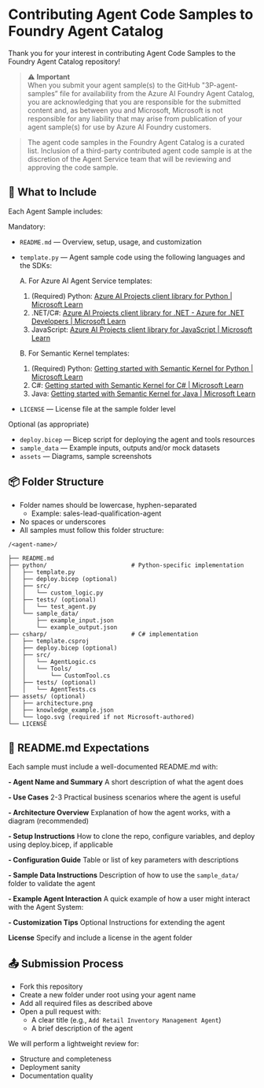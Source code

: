 # Contributing Agent Code Samples to Foundry Agent Catalog
Thank you for your interest in contributing Agent Code Samples to the Foundry Agent Catalog repository!

> ⚠️ **Important**  
> When you submit your agent sample(s) to the GitHub "3P-agent-samples” file for availability from the Azure AI Foundry Agent Catalog, you are acknowledging that you are responsible for the submitted content and, as between you and Microsoft, Microsoft is not responsible for any liability that may arise from publication of your agent sample(s) for use by Azure AI Foundry customers.

> The agent code samples in the Foundry Agent Catalog is a curated list. Inclusion of a third-party contributed agent code sample is at the discretion of the Agent Service team that will be reviewing and approving the code sample.

## 🚀 What to Include

Each Agent Sample includes:

Mandatory:
- `README.md` — Overview, setup, usage, and customization
- `template.py` — Agent sample code using the following languages and the SDKs:

  A. For Azure AI Agent Service templates:
    1. (Required) Python: [Azure AI Projects client library for Python | Microsoft Learn](https://learn.microsoft.com/en-us/python/api/overview/azure/ai-projects-readme?view=azure-python-preview#create-agent-with-openapi)
    2. .NET/C#: [Azure AI Projects client library for .NET - Azure for .NET Developers | Microsoft Learn](https://learn.microsoft.com/en-us/dotnet/api/overview/azure/ai.projects-readme?view=azure-dotnet-preview)
    3. JavaScript: [Azure AI Projects client library for JavaScript | Microsoft Learn](https://learn.microsoft.com/en-us/javascript/api/overview/azure/ai-projects-readme?view=azure-node-preview)
  
  B. For Semantic Kernel templates:
    1. (Required) Python: [Getting started with Semantic Kernel for Python | Microsoft Learn]([https://learn.microsoft.com/en-us/python/api/overview/azure/ai-projects-readme?view=azure-python-preview#create-agent-with-openapi](https://learn.microsoft.com/en-us/semantic-kernel/get-started/quick-start-guide?pivots=programming-language-python))
    2. C#: [Getting started with Semantic Kernel for C# | Microsoft Learn]([https://learn.microsoft.com/en-us/dotnet/api/overview/azure/ai.projects-readme?view=azure-dotnet-preview](https://learn.microsoft.com/en-us/semantic-kernel/get-started/quick-start-guide?pivots=programming-language-csharp))
    3. Java: [Getting started with Semantic Kernel for Java | Microsoft Learn]([https://learn.microsoft.com/en-us/javascript/api/overview/azure/ai-projects-readme?view=azure-node-preview](https://learn.microsoft.com/en-us/semantic-kernel/get-started/quick-start-guide?pivots=programming-language-java))
- `LICENSE` — License file at the sample folder level

Optional (as appropriate)
- `deploy.bicep` — Bicep script for deploying the agent and tools resources
- `sample_data` — Example inputs, outputs and/or mock datasets
- `assets` — Diagrams, sample screenshots

## 📦 Folder Structure
- Folder names should be lowercase, hyphen-separated
  - Example: sales-lead-qualification-agent
- No spaces or underscores
- All samples must follow this folder structure:

```text
/<agent-name>/

├── README.md
├── python/                        # Python-specific implementation
│   ├── template.py
│   ├── deploy.bicep (optional)
│   ├── src/
│   │   └── custom_logic.py
│   ├── tests/ (optional)
│   │   └── test_agent.py
│   └── sample_data/
│       ├── example_input.json
│       └── example_output.json
├── csharp/                        # C# implementation
│   ├── template.csproj
│   ├── deploy.bicep (optional)
│   ├── src/
│   │   └── AgentLogic.cs
│   │   └── Tools/
│   │       └── CustomTool.cs
│   ├── tests/ (optional)
│   │   └── AgentTests.cs
├── assets/ (optional)
│   ├── architecture.png
│   ├── knowledge_example.json
│   └── logo.svg (required if not Microsoft-authored)
└── LICENSE

```

## 📄 README.md Expectations

Each sample must include a well-documented README.md with: 

**- Agent Name and Summary**
A short description of what the agent does

**- Use Cases**
2-3 Practical business scenarios where the agent is useful

**- Architecture Overview**
Explanation of how the agent works, with a diagram (recommended)

**- Setup Instructions**
How to clone the repo, configure variables, and deploy using deploy.bicep, if applicable

**- Configuration Guide**
Table or list of key parameters with descriptions

**- Sample Data Instructions**
Description of how to use the `sample_data/` folder to validate the agent

**- Example Agent Interaction**
A quick example of how a user might interact with the Agent System:

**- Customization Tips**
Optional Instructions for extending the agent

**License**
Specify and include a license in the agent folder


## 📤 Submission Process
- Fork this repository
- Create a new folder under root using your agent name
- Add all required files as described above
- Open a pull request with:
  - A clear title (e.g., `Add Retail Inventory Management Agent`)
  - A brief description of the agent

We will perform a lightweight review for:
-   Structure and completeness
-   Deployment sanity
-   Documentation quality
